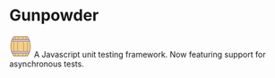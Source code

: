 # Gunpowder
![Gunpowder](assets/gunpowder_icon.png) A Javascript unit testing framework. Now featuring support for asynchronous tests.

